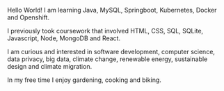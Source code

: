 Hello World! 
I am learning Java, MySQL, Springboot, Kubernetes, Docker and Openshift.

I previously took coursework that involved HTML, CSS, SQL, SQLite, Javascript, Node, MongoDB and React. 

I am curious and interested in software development, computer science, data privacy, big data, climate change, renewable energy, sustainable design and climate migration.

In my free time I enjoy gardening, cooking and biking.
